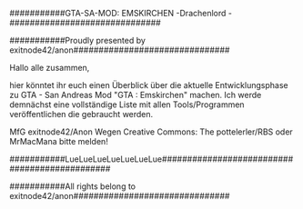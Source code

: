 ###########GTA-SA-MOD: EMSKIRCHEN -Drachenlord -##############################

###########Proudly presented by exitnode42/anon###############################

Hallo alle zusammen,

hier könntet ihr euch einen Überblick über die aktuelle Entwicklungsphase zu
GTA - San Andreas Mod "GTA : Emskirchen" machen.
Ich werde demnächst eine vollständige Liste mit allen Tools/Programmen
veröffentlichen die gebraucht werden.

MfG
exitnode42/Anon
Wegen Creative Commons:
The pottelerler/RBS oder MrMacMana bitte melden! 

###########LueLueLueLueLueLueLue##############################################

###########All rights belong to exitnode42/anon###############################

